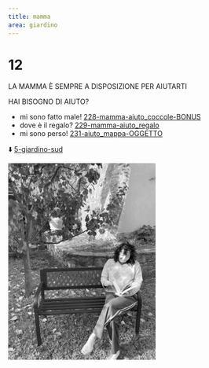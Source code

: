 ```yaml
---
title: mamma
area: giardino
---
```

# 12
LA MAMMA È SEMPRE A DISPOSIZIONE PER AIUTARTI

HAI BISOGNO DI AIUTO?

- mi sono fatto male! [228-mamma-aiuto_coccole-BONUS](228-mamma-aiuto_coccole-BONUS.md)
- dove è il regalo? [229-mamma-aiuto_regalo](229-mamma-aiuto_regalo.md)
- mi sono perso! [231-aiuto_mappa-OGGETTO](231-aiuto_mappa-OGGETTO.md)

⬇️ [5-giardino-sud](5-giardino-sud.md) 

![foto_130](../_assets/preview/foto_130.jpg)